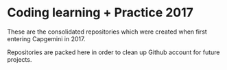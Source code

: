 # Coding learning + Practice 2017  

These are the consolidated repositories which were created when first entering Capgemini in 2017.

Repositories are packed here in order to clean up Github account for future projects.
